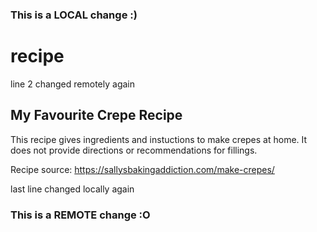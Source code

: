 ### This is a LOCAL change :)
# recipe
line 2 changed remotely again
## My Favourite Crepe Recipe
This recipe gives ingredients and instuctions to make crepes at home. It does not provide directions or recommendations for fillings. 

Recipe source: https://sallysbakingaddiction.com/make-crepes/

last line changed locally again
### This is a REMOTE change :O
